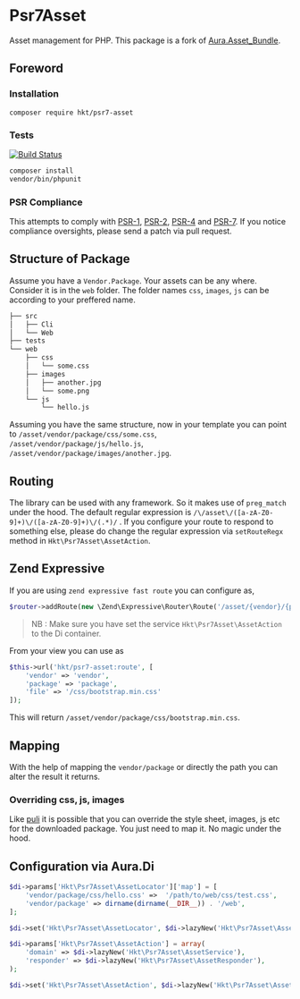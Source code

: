 # Psr7Asset

Asset management for PHP. This package is a fork of [Aura.Asset_Bundle](https://github.com/friendsofaura/Aura.Asset_Bundle).

## Foreword

### Installation

```
composer require hkt/psr7-asset
```

### Tests

[![Build Status](https://travis-ci.org/harikt/psr7-asset.png?branch=master)](https://travis-ci.org/harikt/psr7-asset)

```bash
composer install
vendor/bin/phpunit
```

### PSR Compliance

This attempts to comply with [PSR-1][], [PSR-2][], [PSR-4][] and [PSR-7][]. If
you notice compliance oversights, please send a patch via pull request.

[PSR-1]: https://github.com/php-fig/fig-standards/blob/master/accepted/PSR-1-basic-coding-standard.md
[PSR-2]: https://github.com/php-fig/fig-standards/blob/master/accepted/PSR-2-coding-style-guide.md
[PSR-4]: https://github.com/php-fig/fig-standards/blob/master/accepted/PSR-4-autoloader.md

[PSR-7]: https://github.com/php-fig/fig-standards/blob/master/accepted/PSR-7-http-message.md

## Structure of Package

Assume you have a `Vendor.Package`. Your assets can be any where. Consider it is in the
`web` folder. The folder names `css`, `images`, `js` can be according to your preffered name.


```bash
├── src
│   ├── Cli
│   └── Web
├── tests
└── web
    ├── css
    │   └── some.css
    ├── images
    │   ├── another.jpg
    │   └── some.png
    └── js
        └── hello.js
```

Assuming you have the same structure, now in your template you can point
to `/asset/vendor/package/css/some.css`, `/asset/vendor/package/js/hello.js`, `/asset/vendor/package/images/another.jpg`.

## Routing

The library can be used with any framework. So it makes use of `preg_match` under the hood. The default regular expression is `/\/asset\/([a-zA-Z0-9]+)\/([a-zA-Z0-9]+)\/(.*)/` . If you configure your route to respond to something else, please do change the regular expression via `setRouteRegx` method in `Hkt\Psr7Asset\AssetAction`.

## Zend Expressive

If you are using `zend expressive fast route` you can configure as,

```php
$router->addRoute(new \Zend\Expressive\Router\Route('/asset/{vendor}/{package}/{file:.*}', 'Hkt\Psr7Asset\AssetAction', ['GET'], 'hkt/psr7-asset:route'));
```

> NB : Make sure you have set the service `Hkt\Psr7Asset\AssetAction` to the Di container.

From your view you can use as

```php
$this->url('hkt/psr7-asset:route', [
    'vendor' => 'vendor',
    'package' => 'package',
    'file' => '/css/bootstrap.min.css'
]);
```

This will return `/asset/vendor/package/css/bootstrap.min.css`.

## Mapping

With the help of mapping the `vendor/package` or directly the path you can alter the result it returns.

### Overriding css, js, images

Like [puli](https://github.com/puli) it is possible that you can override the style sheet, images, js etc for the downloaded package. You just need to map it. No magic under the hood.

## Configuration via Aura.Di

```php
$di->params['Hkt\Psr7Asset\AssetLocator']['map'] = [
    'vendor/package/css/hello.css' =>  '/path/to/web/css/test.css',
    'vendor/package' => dirname(dirname(__DIR__)) . '/web',
];

$di->set('Hkt\Psr7Asset\AssetLocator', $di->lazyNew('Hkt\Psr7Asset\AssetLocator'));

$di->params['Hkt\Psr7Asset\AssetAction'] = array(
    'domain' => $di->lazyNew('Hkt\Psr7Asset\AssetService'),
    'responder' => $di->lazyNew('Hkt\Psr7Asset\AssetResponder'),
);

$di->set('Hkt\Psr7Asset\AssetAction', $di->lazyNew('Hkt\Psr7Asset\AssetAction'));
```
